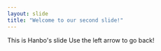 ```yaml
---
layout: slide
title: "Welcome to our second slide!"
---
```

This is Hanbo's slide
Use the left arrow to go back!
